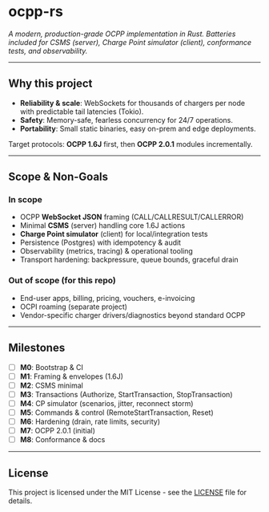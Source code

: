 # ocpp-rs

*A modern, production-grade OCPP implementation in Rust. Batteries included for CSMS (server), Charge Point simulator (client), conformance tests, and observability.*

---

## Why this project
- **Reliability & scale**: WebSockets for thousands of chargers per node with predictable tail latencies (Tokio).  
- **Safety**: Memory-safe, fearless concurrency for 24/7 operations.  
- **Portability**: Small static binaries, easy on-prem and edge deployments.  

Target protocols: **OCPP 1.6J** first, then **OCPP 2.0.1** modules incrementally.

---

## Scope & Non-Goals

### In scope
- OCPP **WebSocket JSON** framing (CALL/CALLRESULT/CALLERROR)  
- Minimal **CSMS** (server) handling core 1.6J actions  
- **Charge Point simulator** (client) for local/integration tests  
- Persistence (Postgres) with idempotency & audit  
- Observability (metrics, tracing) & operational tooling  
- Transport hardening: backpressure, queue bounds, graceful drain  

### Out of scope (for this repo)
- End-user apps, billing, pricing, vouchers, e-invoicing  
- OCPI roaming (separate project)  
- Vendor-specific charger drivers/diagnostics beyond standard OCPP  

---

## Milestones

- [ ] **M0**: Bootstrap & CI
- [ ] **M1**: Framing & envelopes (1.6J)
- [ ] **M2**: CSMS minimal
- [ ] **M3**: Transactions (Authorize, StartTransaction, StopTransaction)
- [ ] **M4**: CP simulator (scenarios, jitter, reconnect storm)
- [ ] **M5**: Commands & control (RemoteStartTransaction, Reset)
- [ ] **M6**: Hardening (drain, rate limits, security)
- [ ] **M7**: OCPP 2.0.1 (initial)
- [ ] **M8**: Conformance & docs

---

## License

This project is licensed under the MIT License - see the [LICENSE](LICENSE) file for details.

